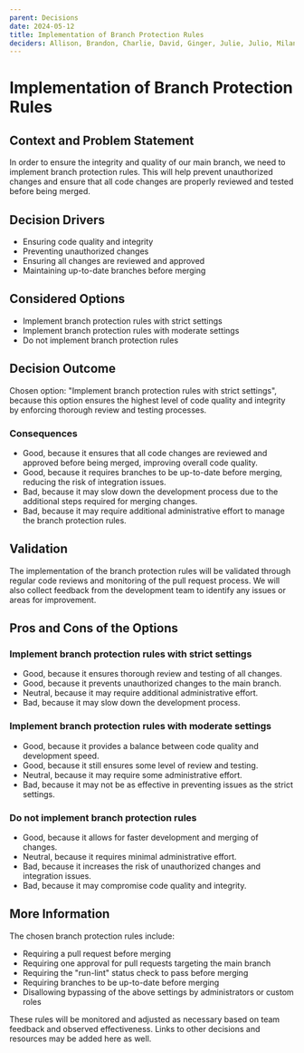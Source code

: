 ```yaml
---
parent: Decisions
date: 2024-05-12
title: Implementation of Branch Protection Rules
deciders: Allison, Brandon, Charlie, David, Ginger, Julie, Julio, Milana, Nikolas, Riana, Wenzhe
---
```


# Implementation of Branch Protection Rules

## Context and Problem Statement

In order to ensure the integrity and quality of our main branch, we need to implement branch protection rules. This will help prevent unauthorized changes and ensure that all code changes are properly reviewed and tested before being merged.

## Decision Drivers

* Ensuring code quality and integrity
* Preventing unauthorized changes
* Ensuring all changes are reviewed and approved
* Maintaining up-to-date branches before merging

## Considered Options

* Implement branch protection rules with strict settings
* Implement branch protection rules with moderate settings
* Do not implement branch protection rules

## Decision Outcome

Chosen option: "Implement branch protection rules with strict settings", because this option ensures the highest level of code quality and integrity by enforcing thorough review and testing processes.

### Consequences

* Good, because it ensures that all code changes are reviewed and approved before being merged, improving overall code quality.
* Good, because it requires branches to be up-to-date before merging, reducing the risk of integration issues.
* Bad, because it may slow down the development process due to the additional steps required for merging changes.
* Bad, because it may require additional administrative effort to manage the branch protection rules.

## Validation

The implementation of the branch protection rules will be validated through regular code reviews and monitoring of the pull request process. We will also collect feedback from the development team to identify any issues or areas for improvement.

## Pros and Cons of the Options

### Implement branch protection rules with strict settings

* Good, because it ensures thorough review and testing of all changes.
* Good, because it prevents unauthorized changes to the main branch.
* Neutral, because it may require additional administrative effort.
* Bad, because it may slow down the development process.

### Implement branch protection rules with moderate settings

* Good, because it provides a balance between code quality and development speed.
* Good, because it still ensures some level of review and testing.
* Neutral, because it may require some administrative effort.
* Bad, because it may not be as effective in preventing issues as the strict settings.

### Do not implement branch protection rules

* Good, because it allows for faster development and merging of changes.
* Neutral, because it requires minimal administrative effort.
* Bad, because it increases the risk of unauthorized changes and integration issues.
* Bad, because it may compromise code quality and integrity.

## More Information

The chosen branch protection rules include:
- Requiring a pull request before merging
- Requiring one approval for pull requests targeting the main branch
- Requiring the "run-lint" status check to pass before merging
- Requiring branches to be up-to-date before merging
- Disallowing bypassing of the above settings by administrators or custom roles

These rules will be monitored and adjusted as necessary based on team feedback and observed effectiveness. Links to other decisions and resources may be added here as well.
